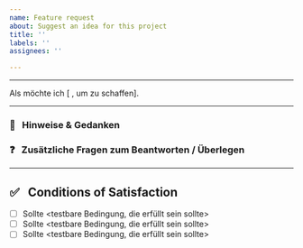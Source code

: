 ```yaml
---
name: Feature request
about: Suggest an idea for this project
title: ''
labels: ''
assignees: ''

---
```


---

Als <Rolle> möchte ich <Kurzbeschreibung> [ , um <einen Mehrwert> zu schaffen].

---

### :thought_balloon: &nbsp; Hinweise & Gedanken

### :question: &nbsp; Zusätzliche Fragen zum Beantworten / Überlegen

---

## :white_check_mark: &nbsp; Conditions of Satisfaction

- [ ] Sollte <testbare Bedingung, die erfüllt sein sollte>
- [ ] Sollte <testbare Bedingung, die erfüllt sein sollte>
- [ ] Sollte <testbare Bedingung, die erfüllt sein sollte>

